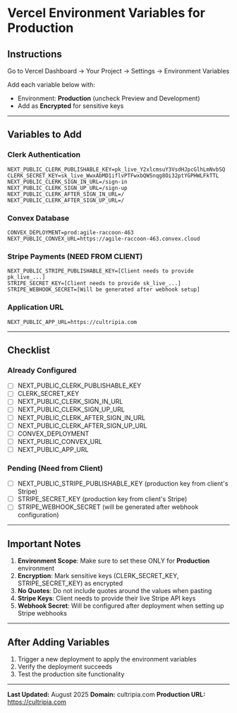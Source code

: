 # Vercel Environment Variables for Production

## Instructions
Go to Vercel Dashboard → Your Project → Settings → Environment Variables

Add each variable below with:
- Environment: **Production** (uncheck Preview and Development)
- Add as **Encrypted** for sensitive keys

---

## Variables to Add

### Clerk Authentication
```
NEXT_PUBLIC_CLERK_PUBLISHABLE_KEY=pk_live_Y2xlcmsuY3VsdHJpcGlhLmNvbSQ
CLERK_SECRET_KEY=sk_live_WwxAbMD1iflvPTFwxbQWSnqg8Oi32ptYGPHWLFkTTL
NEXT_PUBLIC_CLERK_SIGN_IN_URL=/sign-in
NEXT_PUBLIC_CLERK_SIGN_UP_URL=/sign-up
NEXT_PUBLIC_CLERK_AFTER_SIGN_IN_URL=/
NEXT_PUBLIC_CLERK_AFTER_SIGN_UP_URL=/
```

### Convex Database
```
CONVEX_DEPLOYMENT=prod:agile-raccoon-463
NEXT_PUBLIC_CONVEX_URL=https://agile-raccoon-463.convex.cloud
```

### Stripe Payments (NEED FROM CLIENT)
```
NEXT_PUBLIC_STRIPE_PUBLISHABLE_KEY=[Client needs to provide pk_live_...]
STRIPE_SECRET_KEY=[Client needs to provide sk_live_...]
STRIPE_WEBHOOK_SECRET=[Will be generated after webhook setup]
```

### Application URL
```
NEXT_PUBLIC_APP_URL=https://cultripia.com
```

---

## Checklist

### Already Configured
- [ ] NEXT_PUBLIC_CLERK_PUBLISHABLE_KEY
- [ ] CLERK_SECRET_KEY  
- [ ] NEXT_PUBLIC_CLERK_SIGN_IN_URL
- [ ] NEXT_PUBLIC_CLERK_SIGN_UP_URL
- [ ] NEXT_PUBLIC_CLERK_AFTER_SIGN_IN_URL
- [ ] NEXT_PUBLIC_CLERK_AFTER_SIGN_UP_URL
- [ ] CONVEX_DEPLOYMENT
- [ ] NEXT_PUBLIC_CONVEX_URL
- [ ] NEXT_PUBLIC_APP_URL

### Pending (Need from Client)
- [ ] NEXT_PUBLIC_STRIPE_PUBLISHABLE_KEY (production key from client's Stripe)
- [ ] STRIPE_SECRET_KEY (production key from client's Stripe)
- [ ] STRIPE_WEBHOOK_SECRET (will be generated after webhook configuration)

---

## Important Notes

1. **Environment Scope**: Make sure to set these ONLY for **Production** environment
2. **Encryption**: Mark sensitive keys (CLERK_SECRET_KEY, STRIPE_SECRET_KEY) as encrypted
3. **No Quotes**: Do not include quotes around the values when pasting
4. **Stripe Keys**: Client needs to provide their live Stripe API keys
5. **Webhook Secret**: Will be configured after deployment when setting up Stripe webhooks

---

## After Adding Variables

1. Trigger a new deployment to apply the environment variables
2. Verify the deployment succeeds
3. Test the production site functionality

---

**Last Updated:** August 2025
**Domain:** cultripia.com
**Production URL:** https://cultripia.com